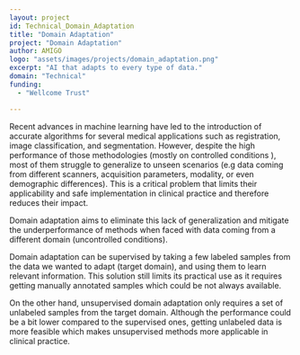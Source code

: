```yaml
---
layout: project
id: Technical_Domain_Adaptation
title: "Domain Adaptation"
project: "Domain Adaptation"
author: AMIGO
logo: "assets/images/projects/domain_adaptation.png"
excerpt: "AI that adapts to every type of data."
domain: "Technical"
funding:
  - "Wellcome Trust"

---
```

Recent advances in machine learning have led to the introduction of accurate algorithms for several medical applications such as registration, image classification, and segmentation. However, despite the high performance of those methodologies (mostly on controlled conditions ),  most of them struggle to generalize to unseen scenarios (e.g data coming from different scanners, acquisition parameters, modality, or even demographic differences). This is a critical problem that limits their applicability and safe implementation in clinical practice and therefore reduces their impact.  

Domain adaptation aims to eliminate this lack of generalization and mitigate the underperformance of methods when faced with data coming from a different domain (uncontrolled conditions).

Domain adaptation can be supervised by taking a few labeled samples from the data we wanted to adapt (target domain), and using them to learn relevant information. This solution still limits its practical use as it requires getting manually annotated samples which could be not always available.  

On the other hand, unsupervised domain adaptation only requires a set of unlabeled samples from the target domain. Although the performance could be a bit lower compared to the supervised ones, getting unlabeled data is more feasible which makes unsupervised methods more applicable in clinical practice.  
